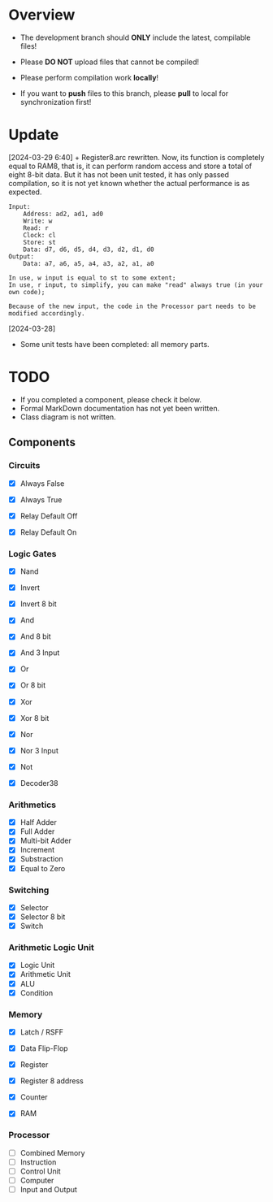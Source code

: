 <!--
 * @Author: Dongze Yang
 * @Date: 2024-01-27 13:27:00
 * @LastEditors: Dongze Yang
 * @LastEditTime: 2024-03-29 06:58:42
 * @Description: 
-->

# Overview

- The development branch should **ONLY** include the latest, compilable files!

- Please **DO NOT** upload files that cannot be compiled!

- Please perform compilation work **locally**!

- If you want to **push** files to this branch, please **pull** to local for synchronization first!

# Update

[2024-03-29 6:40]
 \+ Register8.arc rewritten. Now, its function is completely equal to RAM8, that is, it can perform random access and store a total of eight 8-bit data. But it has not been unit tested, it has only passed compilation, so it is not yet known whether the actual performance is as expected.

    Input:
        Address: ad2, ad1, ad0
        Write: w
        Read: r
        Clock: cl
        Store: st
        Data: d7, d6, d5, d4, d3, d2, d1, d0
    Output:
        Data: a7, a6, a5, a4, a3, a2, a1, a0
    
    In use, w input is equal to st to some extent;
    In use, r input, to simplify, you can make "read" always true (in your own code);

    Because of the new input, the code in the Processor part needs to be modified accordingly.

[2024-03-28]
 + Some unit tests have been completed: all memory parts.

# TODO

 - If you completed a component, please check it below.
 - Formal MarkDown documentation has not yet been written.
 - Class diagram is not written.

## Components

### Circuits
- [x] Always False
- [x] Always True
- [x] Relay Default Off
- [x] Relay Default On


### Logic Gates
- [x] Nand
- [x] Invert
- [x] Invert 8 bit
- [x] And
- [x] And 8 bit
- [x] And 3 Input
- [x] Or
- [x] Or 8 bit
- [x] Xor
- [x] Xor 8 bit
- [x] Nor
- [x] Nor 3 Input
- [x] Not
- [x] Decoder38


### Arithmetics
- [x] Half Adder
- [x] Full Adder
- [x] Multi-bit Adder
- [x] Increment
- [x] Substraction
- [x] Equal to Zero

### Switching
- [x] Selector
- [x] Selector 8 bit
- [x] Switch

### Arithmetic Logic Unit
- [x] Logic Unit
- [x] Arithmetic Unit
- [x] ALU
- [x] Condition

### Memory
- [x] Latch / RSFF
- [x] Data Flip-Flop
- [x] Register
- [x] Register 8 address
- [x] Counter
- [x] RAM


### Processor
- [ ] Combined Memory
- [ ] Instruction
- [ ] Control Unit
- [ ] Computer
- [ ] Input and Output
